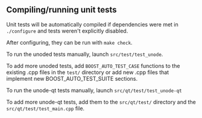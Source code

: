 Compiling/running unit tests
------------------------------------

Unit tests will be automatically compiled if dependencies were met in `./configure`
and tests weren't explicitly disabled.

After configuring, they can be run with `make check`.

To run the unoded tests manually, launch `src/test/test_unode`.

To add more unoded tests, add `BOOST_AUTO_TEST_CASE` functions to the existing
.cpp files in the `test/` directory or add new .cpp files that
implement new BOOST_AUTO_TEST_SUITE sections.

To run the unode-qt tests manually, launch `src/qt/test/test_unode-qt`

To add more unode-qt tests, add them to the `src/qt/test/` directory and
the `src/qt/test/test_main.cpp` file.
